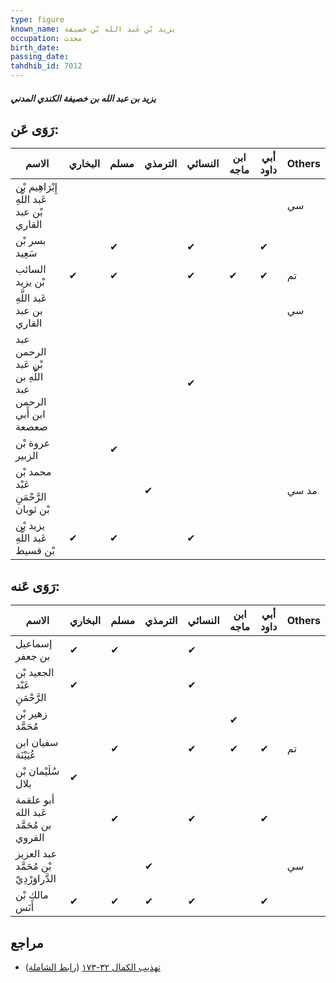 ```yaml
---
type: figure
known_name: يزيد بْن عَبد الله بْن خصيفة
occupation: محدث
birth_date:
passing_date:
tahdhib_id: 7012
---
```

##### يزيد بن عبد الله بن خصيفة الكندي المدني

## رَوَى عَن:
| الاسم                                                    | البخاري | مسلم | الترمذي | النسائي | ابن ماجه | أبي داود | Others |
| -------------------------------------------------------- | ------- | ---- | ------- | ------- | -------- | -------- | ------ |
| إِبْرَاهِيم بْن عَبد اللَّهِ بْن عبد القاري              |         |      |         |         |          |          | سي     |
| بسر بْن سَعِيد                                           |         | ✔    |         | ✔       |          | ✔        |        |
| السائب بْن يزيد                                          | ✔       | ✔    |         | ✔       | ✔        | ✔        | تم     |
| عَبد اللَّهِ بن عبد القاري                               |         |      |         |         |          |          | سي     |
| عبد الرحمن بْن عَبد اللَّهِ بن عبد الرحمن ابن أَبي صعصعة |         |      |         | ✔       |          |          |        |
| عروة بْن الزبير                                          |         | ✔    |         |         |          |          |        |
| محمد بْن عَبْد الرَّحْمَنِ بْن ثوبان                     |         |      | ✔       |         |          |          | مد سي  |
| يزيد بْن عَبد اللَّهِ بْن قسيط                           | ✔       | ✔    |         | ✔       |          |          |        |
## رَوَى عَنه:
| الاسم                                   | البخاري | مسلم | الترمذي | النسائي | ابن ماجه | أبي داود | Others |
| --------------------------------------- | ------- | ---- | ------- | ------- | -------- | -------- | ------ |
| إسماعيل بن جعفر                         | ✔       | ✔    |         | ✔       |          |          |        |
| الجعيد بْن عَبْد الرَّحْمَنِ            | ✔       |      |         | ✔       |          |          |        |
| زهير بْن مُحَمَّد                       |         |      |         |         | ✔        |          |        |
| سفيان ابن عُيَيْنَة                     |         | ✔    |         | ✔       | ✔        | ✔        | تم     |
| سُلَيْمان بْن بلال                      | ✔       |      |         |         |          |          |        |
| أبو علقمة عَبد الله بن مُحَمَّد الفروي  |         | ✔    |         | ✔       |          | ✔        |        |
| عبد العزيز بْن مُحَمَّد الدَّراوَرْدِيّ |         |      | ✔       |         |          |          | سي     |
| مالك بْن أَنَس                          | ✔       | ✔    | ✔       | ✔       |          | ✔        |        |
## مراجع
- [تهذيب الكمال ٣٢-١٧٣](obsidian://open?vault=Tahdhib-al-Kamal&file=Figures/٧٠١٢-يزيد%20بن%20عبد%20الله%20بن%20خصيفة%20الكندي%20المدني) ([رابط الشاملة](https://shamela.ws/book/3722/17287))